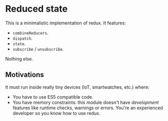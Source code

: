 # Reduced state

This is a minimalistic implementation of redux.
It features:

- `combineReducers`.
- `dispatch`.
- `state`.
- `subscribe` / `unsubscribe`.

Nothing else.

## Motivations

It must run inside really tiny devices (IoT, smartwatches, etc.) where:

- You have to use ES5 compatible code.
- You have memory constraints: this module doesn't have _development_ features like runtime checks, warnings or errors. You're an experienced developer so you know how to use redux.
